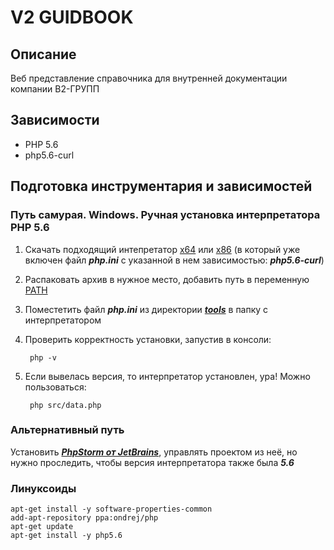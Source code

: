 # V2 GUIDBOOK
## Описание
Веб представление справочника для внутренней документации компании В2-ГРУПП
## Зависимости
- PHP 5.6
- php5.6-curl

## Подготовка инструментария и зависимостей
### Путь самурая. Windows. Ручная установка интерпретатора PHP 5.6
1. Скачать подходящий интепретатор [x64](https://windows.php.net/downloads/releases/archives/php-5.6.0-Win32-VC11-x64.zip) или [x86](https://windows.php.net/downloads/releases/archives/php-5.6.0-Win32-VC11-x86.zip) (в который уже включен файл ***php.ini*** с указанной в нем зависимостью: ***php5.6-curl***)
2. Распаковать архив в нужное место, добавить путь в переменную [PATH](https://pcask.ru/os/kak-otredaktirovat-path-v-windows-7-8-i-windows-10/)
3. Поместетить файл ***php.ini*** из директории [***tools***](https://github.com/6dba/v2-guidbook/tree/develop/tools) в папку с интерпретатором
3. Проверить корректность установки, запустив в консоли:

		php -v
4. Если вывелась версия, то интерпретатор установлен, ура! Можно пользоваться:

		php src/data.php

### Альтернативный путь
Установить [***PhpStorm от JetBrains***](https://www.jetbrains.com/ru-ru/phpstorm/), управлять проектом из неё, но нужно проследить, чтобы версия интерпретатора также была ***5.6***

### Линуксоиды
	apt-get install -y software-properties-common
	add-apt-repository ppa:ondrej/php
	apt-get update
	apt-get install -y php5.6